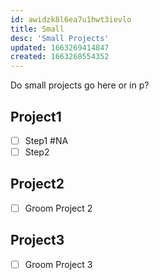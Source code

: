 ```yaml
---
id: awidzk8l6ea7u1hwt3ievlo
title: Small
desc: 'Small Projects'
updated: 1663269414847
created: 1663268554352
---
```


Do small projects go here or in p?

## Project1
- [ ] Step1 #NA
- [ ] Step2

## Project2
- [ ] Groom Project 2

## Project3
- [ ] Groom Project 3